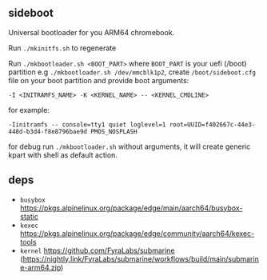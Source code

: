 sideboot
--------

Universal bootloader for you ARM64 chromebook. 

Run `./mkinitfs.sh` to regenerate

Run `./mkbootloader.sh <BOOT_PART>` where `BOOT_PART` is your uefi (/boot) partition e.g `./mkbootloader.sh /dev/mmcblk1p2`,
create `/boot/sideboot.cfg` file on your boot partition and provide boot arguments:
```
-I <INITRAMFS_NAME> -K <KERNEL_NAME> -- <KERNEL_CMDLINE>
```

for example:
```
-Iinitramfs -- console=tty1 quiet loglevel=1 root=UUID=f402667c-44e3-448d-b3d4-f8e8796bae9d PMOS_NOSPLASH
```

for debug run `./mkbootloader.sh` without arguments, it will create generic kpart with shell as default action.

deps
----

- `busybox` https://pkgs.alpinelinux.org/package/edge/main/aarch64/busybox-static
- `kexec` https://pkgs.alpinelinux.org/package/edge/community/aarch64/kexec-tools
- `kernel` https://github.com/FyraLabs/submarine (https://nightly.link/FyraLabs/submarine/workflows/build/main/submarine-arm64.zip)
